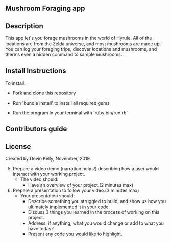 ## Mushroom Foraging app



## Description
This app let's you forage mushrooms in the world of Hyrule. All of the locations are from the Zelda universe, and most mushrooms are made up. You can log your foraging trips, discover locations and mushrooms, and there's even a hidden command to sample mushrooms..



## Install Instructions

To install:

- Fork and clone this repository

- Run 'bundle install' to install all required gems.

- Run the program in your terminal with 'ruby bin/run.rb'


## Contributors guide


## License
Created by Devin Kelly, November, 2019.

5. Prepare a video demo (narration helps!) describing how a user would interact with your working project.
    * The video should:
      - Have an overview of your project.(2 minutes max)
6. Prepare a presentation to follow your video.(3 minutes max)
    * Your presentation should:
      - Describe something you struggled to build, and show us how you ultimately implemented it in your code.
      - Discuss 3 things you learned in the process of working on this project.
      - Address, if anything, what you would change or add to what you have today?
      - Present any code you would like to highlight.   

